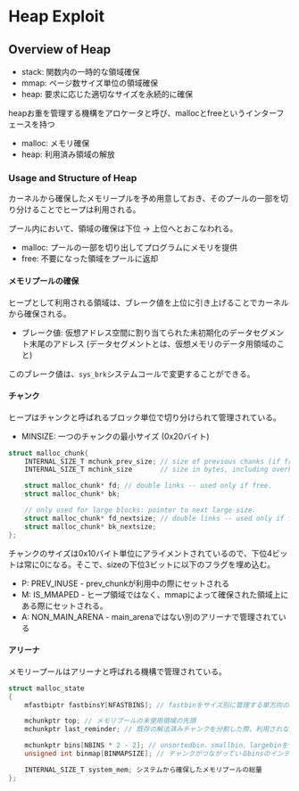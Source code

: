 # Heap Exploit

## Overview of Heap

- stack: 関数内の一時的な領域確保
- mmap: ページ数サイズ単位の領域確保
- heap: 要求に応じた適切なサイズを永続的に確保

heapお重を管理する機構をアロケータと呼び、mallocとfreeというインターフェースを持つ

- malloc: メモリ確保
- heap: 利用済み領域の解放

### Usage and Structure of Heap

カーネルから確保したメモリープルを予め用意しておき、そのプールの一部を切り分けることでヒープは利用される。

プール内において、領域の確保は下位 -> 上位へとおこなわれる。

- malloc: プールの一部を切り出してプログラムにメモリを提供
- free: 不要になった領域をプールに返却

#### メモリプールの確保

ヒープとして利用される領域は、ブレーク値を上位に引き上げることでカーネルから確保される。

- ブレーク値: 仮想アドレス空間に割り当てられた未初期化のデータセグメント末尾のアドレス (データセグメントとは、仮想メモリのデータ用領域のこと)

このブレーク値は、`sys_brk`システムコールで変更することができる。

#### チャンク

ヒープはチャンクと呼ばれるブロック単位で切り分けられて管理されている。

- MINSIZE: 一つのチャンクの最小サイズ (0x20バイト)

```c
struct malloc_chunk{
	INTERNAL_SIZE_T mchunk_prev_size; // size of previous chanks (if free)
	INTERNAL_SIZE_T mchink_size       // size in bytes, including overheaf

	struct malloc_chunk* fd; // double links -- used only if free.
	struct malloc_chunk* bk;

	// only used for large blocks: pointer to next large size.
	struct malloc_chunk* fd_nextsize; // double links -- used only if free.
	struct malloc_chunk* bk_nextsize;
};
```

チャンクのサイズは0x10バイト単位にアライメントされているので、下位4ビットは常に0になる。そこで、sizeの下位3ビットに以下のフラグを埋め込む。

- P: PREV_INUSE - prev_chunkが利用中の際にセットされる
- M: IS_MMAPED - ヒープ領域ではなく、mmapによって確保された領域上にある際にセットされる。
- A: NON_MAIN_ARENA - main_arenaではない別のアリーナで管理されている

#### アリーナ

メモリープールはアリーナと呼ばれる機構で管理されている。

```c
struct malloc_state
{
	mfastbiptr fastbinsY[NFASTBINS]; // fastbinをサイズ別に管理する単方向の線形リストの配列

	mchunkptr top; // メモリプールの未使用領域の先頭
	mchunkptr last_reminder; // 既存の解法済みチャンクを分割した際、利用されなかった残りのチャンク1つ

	mchunkptr bins[NBINS * 2 - 2]; // unsortedbin、smallbin、largebinを管理する双方向の循環リストの配列
	unsigned int binmap[BINMAPSIZE]; // チャンクがつながっているbinsのインデックスに対応するフラグが立つマップ

	INTERNAL_SIZE_T system_mem; システムから確保したメモリプールの総量
};
```


